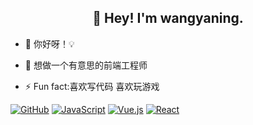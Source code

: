 <h2 align="center">👋 Hey! I'm wangyaning. </h2>

- 🔭 你好呀！💡

- 🤔 想做一个有意思的前端工程师

- ⚡ Fun fact:喜欢写代码 喜欢玩游戏




[![GitHub](https://img.shields.io/badge/GitHub-%23121011.svg?style=flat&logo=github&logoColor=white)](https://github.com/W-YaNing)
[![JavaScript](https://img.shields.io/badge/JavaScript-%23F7DF1E.svg?style=flat&logo=javascript&logoColor=black)](https://developer.mozilla.org/en-US/docs/Web/JavaScript)
[![Vue.js](https://img.shields.io/badge/Vue.js-%234FC08D.svg?style=flat&logo=vue.js&logoColor=white)](https://vuejs.org/)
[![React](https://img.shields.io/badge/React-%2320232a.svg?style=flat&logo=react&logoColor=%2361DAFB)](https://reactjs.org/)

